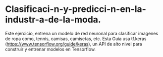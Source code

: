 # Clasificaci-n-y-predicci-n-en-la-industr-a-de-la-moda.
Este ejercicio, entrena un modelo de red neuronal para clasificar imagenes de ropa como, tennis, camisas, camisetas, etc.  Esta Guia usa tf.keras (https://www.tensorflow.org/guide/keras), un API de alto nivel para construir y entrenar modelos en Tensorflow.
